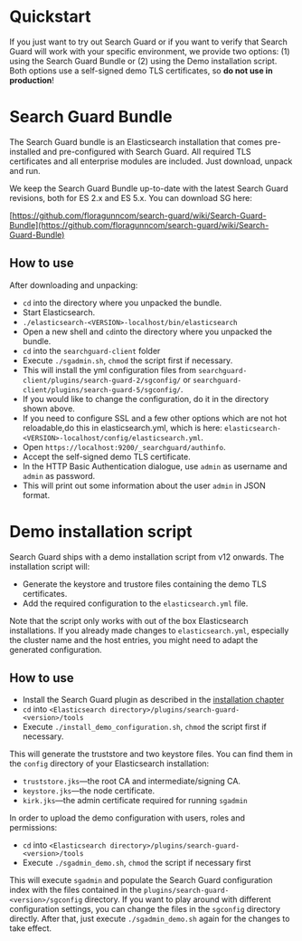 <!---
Copryight 2016 floragunn GmbH
-->

# Quickstart

If you just want to try out Search Guard or if you want to verify that Search Guard will work with your specific environment, we provide two options: (1) using the Search Guard Bundle or (2) using the Demo installation script. Both options use a self-signed demo TLS certificates, so **do not use in production**!

# Search Guard Bundle

The Search Guard bundle is an Elasticsearch installation that comes pre-installed and pre-configured with Search Guard. All required TLS certificates and all enterprise modules are included. Just download, unpack and run. 

We keep the Search Guard Bundle up-to-date with the latest Search Guard revisions, both for ES 2.x and ES 5.x. You can download SG here:

[https://github.com/floragunncom/search-guard/wiki/Search-Guard-Bundle](https://github.com/floragunncom/search-guard/wiki/Search-Guard-Bundle)

## How to use

After downloading and unpacking:

* ``cd`` into the directory where you unpacked the bundle.
* Start Elasticsearch. 
 * ``./elasticsearch-<VERSION>-localhost/bin/elasticsearch`` 
* Open a new shell and ``cd``into the directory where you unpacked the bundle.
* ``cd`` into the ``searchguard-client`` folder
* Execute ``./sgadmin.sh``, ``chmod`` the script first if necessary.
 * This will install the yml configuration files from ``searchguard-client/plugins/search-guard-2/sgconfig/`` or ``searchguard-client/plugins/search-guard-5/sgconfig/``.
 * If you would like to change the configuration, do it in the directory shown above.
 * If you need to configure SSL and a few other options which are not hot reloadable,do this in elasticsearch.yml, which is here: ``elasticsearch-<VERSION>-localhost/config/elasticsearch.yml``.
* Open ``https://localhost:9200/_searchguard/authinfo``.
* Accept the self-signed demo TLS certificate.
* In the HTTP Basic Authentication dialogue, use ``admin`` as username and ``admin`` as password.
* This will print out some information about the user ``admin`` in JSON format.

# Demo installation script  

Search Guard ships with a demo installation script from v12 onwards. The installation script will:

* Generate the keystore and trustore files containing the demo TLS certificates.
* Add the required configuration to the ``elasticsearch.yml`` file.

Note that the script only works with out of the box Elasticsearch installations. If you already made changes to ``elasticsearch.yml``, especially the cluster name and the host entries, you might need to adapt the generated configuration.

## How to use

* Install the Search Guard plugin as described in the [installation chapter](installation.md)
* ``cd`` into ``<Elasticsearch directory>/plugins/search-guard-<version>/tools``
* Execute ``./install_demo_configuration.sh``, ``chmod`` the script first if necessary.

This will generate the truststore and two keystore files. You can find them in the ``config`` directory of your Elasticsearch installation:

* ``truststore.jks``—the root CA and intermediate/signing CA.
* ``keystore.jks``—the node certificate. 
* ``kirk.jks``—the admin certificate required for running ``sgadmin``

In order to upload the demo configuration with users, roles and permissions:

* ``cd`` into ``<Elasticsearch directory>/plugins/search-guard-<version>/tools``
* Execute ``./sgadmin_demo.sh``, ``chmod`` the script if necessary first

This will execute ``sgadmin`` and populate the Search Guard configuration index with the files contained in the ``plugins/search-guard-<version>/sgconfig`` directory. If you want to play around with different configuration settings, you can change the files in the ``sgconfig`` directory directly. After that, just execute ``./sgadmin_demo.sh`` again for the changes to take effect.
 
